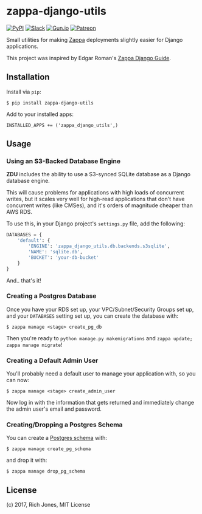 # zappa-django-utils

[![PyPI](https://img.shields.io/pypi/v/zappa-django-utils.svg)](https://pypi.python.org/pypi/zappa-django-utils)
[![Slack](https://img.shields.io/badge/chat-slack-ff69b4.svg)](https://slack.zappa.io/)
[![Gun.io](https://img.shields.io/badge/made%20by-gun.io-blue.svg)](https://gun.io/)
[![Patreon](https://img.shields.io/badge/support-patreon-brightgreen.svg)](https://patreon.com/zappa)


Small utilities for making [Zappa](https://github.com/Miserlou/Zappa) deployments slightly easier for Django applications.

This project was inspired by Edgar Roman's [Zappa Django Guide](https://github.com/edgarroman/zappa-django-guide).

## Installation

Install via `pip`:
    
    $ pip install zappa-django-utils

Add to your installed apps:

    INSTALLED_APPS += ('zappa_django_utils',)

## Usage

### Using an S3-Backed Database Engine

**ZDU** includes the ability to use a S3-synced SQLite database as a Django database engine.

This will cause problems for applications with high loads of concurrent writes, but it scales very well for high-read applications that don't have concurrent writes (like CMSes), and it's orders of magnitude cheaper than AWS RDS.

To use this, in your Django project's `settings.py` file, add the following:

```python
DATABASES = {
    'default': {
        'ENGINE': 'zappa_django_utils.db.backends.s3sqlite',
        'NAME': 'sqlite.db',
        'BUCKET': 'your-db-bucket'
    }
}
```

And.. that's it!

### Creating a Postgres Database

Once you have your RDS set up, your VPC/Subnet/Security Groups set up, and your `DATABASES` setting set up, you can create the database with:

    $ zappa manage <stage> create_pg_db

Then you're ready to `python manage.py makemigrations` and `zappa update; zappa manage migrate`!

### Creating a Default Admin User 

You'll probably need a default user to manage your application with, so you can now:

    $ zappa manage <stage> create_admin_user

Now log in with the information that gets returned and immediately change the admin user's email and password.

### Creating/Dropping a Postgres Schema

You can create a [Postgres schema](https://www.postgresql.org/docs/current/static/ddl-schemas.html) with:

    $ zappa manage create_pg_schema

and drop it with:

    $ zappa manage drop_pg_schema

## License

(c) 2017, Rich Jones, MIT License
